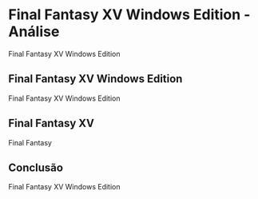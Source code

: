 ---
---

# Final Fantasy XV Windows Edition - Análise

Final Fantasy XV Windows Edition

## Final Fantasy XV Windows Edition

Final Fantasy XV Windows Edition

## Final Fantasy XV

Final Fantasy

## Conclusão

Final Fantasy XV Windows Edition
